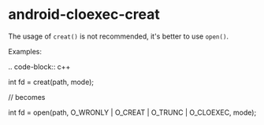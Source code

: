 android-cloexec-creat
=====================

The usage of `creat()` is not recommended, it's better to use `open()`.

Examples:

.. code-block:: c++

int fd = creat(path, mode);

// becomes

int fd = open(path, O\_WRONLY \| O\_CREAT \| O\_TRUNC \| O\_CLOEXEC,
mode);
